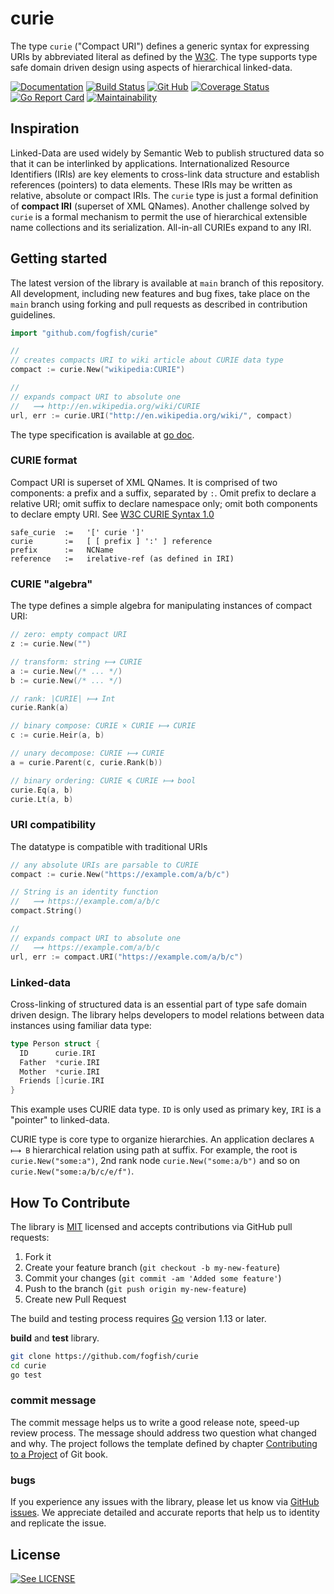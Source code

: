 # curie

The type `curie` ("Compact URI") defines a generic syntax for expressing URIs by abbreviated literal as defined by the [W3C](https://www.w3.org/TR/2010/NOTE-curie-20101216/). The type supports type safe domain driven design using aspects of hierarchical linked-data.


[![Documentation](https://pkg.go.dev/badge/github.com/fogfish/curie)](https://pkg.go.dev/github.com/fogfish/curie)
[![Build Status](https://github.com/fogfish/curie/workflows/build/badge.svg)](https://github.com/fogfish/curie/actions/)
[![Git Hub](https://img.shields.io/github/last-commit/fogfish/curie.svg)](https://github.com/fogfish/curie)
[![Coverage Status](https://coveralls.io/repos/github/fogfish/curie/badge.svg?branch=main)](https://coveralls.io/github/fogfish/curie?branch=main)
[![Go Report Card](https://goreportcard.com/badge/github.com/fogfish/curie)](https://goreportcard.com/report/github.com/fogfish/curie)
[![Maintainability](https://api.codeclimate.com/v1/badges/bdad0e2fd29d488217fd/maintainability)](https://codeclimate.com/github/fogfish/curie/maintainability)


## Inspiration 

Linked-Data are used widely by Semantic Web to publish structured data so that it can be interlinked by applications. Internationalized Resource Identifiers (IRIs) are key elements to cross-link data structure and establish references (pointers) to data elements. These IRIs may be written as relative, absolute or compact IRIs. The `curie` type is just a formal definition of **compact IRI** (superset of XML QNames). Another challenge solved by `curie` is a formal mechanism to permit the use of hierarchical extensible name collections and its serialization. All-in-all CURIEs expand to any IRI.


## Getting started

The latest version of the library is available at `main` branch of this repository. All development, including new features and bug fixes, take place on the `main` branch using forking and pull requests as described in contribution guidelines.

```go
import "github.com/fogfish/curie"

//
// creates compacts URI to wiki article about CURIE data type
compact := curie.New("wikipedia:CURIE")

//
// expands compact URI to absolute one
//   ⟿ http://en.wikipedia.org/wiki/CURIE
url, err := curie.URI("http://en.wikipedia.org/wiki/", compact)
```

The type specification is available at [go doc](https://pkg.go.dev/github.com/fogfish/curie).


### CURIE format

Compact URI is superset of XML QNames. It is comprised of two components: a prefix and a suffix, separated by `:`. Omit prefix to declare a relative URI; omit suffix to declare namespace only; omit both components to declare empty URI. See [W3C CURIE Syntax 1.0](https://www.w3.org/TR/2010/NOTE-curie-20101216/)

```
safe_curie  :=   '[' curie ']'
curie       :=   [ [ prefix ] ':' ] reference
prefix      :=   NCName
reference   :=   irelative-ref (as defined in IRI)
```


### CURIE "algebra"

The type defines a simple algebra for manipulating instances of compact URI:

```go
// zero: empty compact URI
z := curie.New("")

// transform: string ⟼ CURIE
a := curie.New(/* ... */)
b := curie.New(/* ... */)

// rank: |CURIE| ⟼ Int
curie.Rank(a)

// binary compose: CURIE × CURIE ⟼ CURIE
c := curie.Heir(a, b)

// unary decompose: CURIE ⟼ CURIE
a = curie.Parent(c, curie.Rank(b))

// binary ordering: CURIE ≼ CURIE ⟼ bool 
curie.Eq(a, b)
curie.Lt(a, b)
```

### URI compatibility

The datatype is compatible with traditional URIs

```go
// any absolute URIs are parsable to CURIE
compact := curie.New("https://example.com/a/b/c")

// String is an identity function
//   ⟿ https://example.com/a/b/c
compact.String()

//
// expands compact URI to absolute one
//   ⟿ https://example.com/a/b/c
url, err := compact.URI("https://example.com/a/b/c")
```

### Linked-data

Cross-linking of structured data is an essential part of type safe domain driven design. The library helps developers to model relations between data instances using familiar data type:

```go
type Person struct {
  ID      curie.IRI
  Father  *curie.IRI
  Mother  *curie.IRI
  Friends []curie.IRI
}
```

This example uses CURIE data type. `ID` is only used as primary key, `IRI` is a "pointer" to linked-data.

CURIE type is core type to organize hierarchies. An application declares `A ⟼ B` hierarchical relation using path at suffix. For example, the root is `curie.New("some:a")`, 2nd rank node `curie.New("some:a/b")` and so on `curie.New("some:a/b/c/e/f")`.


## How To Contribute

The library is [MIT](LICENSE) licensed and accepts contributions via GitHub pull requests:

1. Fork it
2. Create your feature branch (`git checkout -b my-new-feature`)
3. Commit your changes (`git commit -am 'Added some feature'`)
4. Push to the branch (`git push origin my-new-feature`)
5. Create new Pull Request

The build and testing process requires [Go](https://golang.org) version 1.13 or later.

**build** and **test** library.

```bash
git clone https://github.com/fogfish/curie
cd curie
go test
```

### commit message

The commit message helps us to write a good release note, speed-up review process. The message should address two question what changed and why. The project follows the template defined by chapter [Contributing to a Project](http://git-scm.com/book/ch5-2.html) of Git book.

### bugs

If you experience any issues with the library, please let us know via [GitHub issues](https://github.com/fogfish/curie/issue). We appreciate detailed and accurate reports that help us to identity and replicate the issue. 


## License

[![See LICENSE](https://img.shields.io/github/license/fogfish/curie.svg?style=for-the-badge)](LICENSE)
